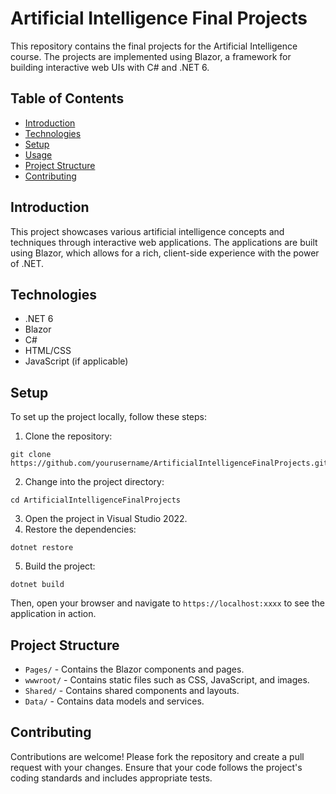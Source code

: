 # Artificial Intelligence Final Projects

This repository contains the final projects for the Artificial Intelligence course. The projects are implemented using Blazor, a framework for building interactive web UIs with C# and .NET 6.

## Table of Contents

- [Introduction](#introduction)
- [Technologies](#technologies)
- [Setup](#setup)
- [Usage](#usage)
- [Project Structure](#project-structure)
- [Contributing](#contributing)

## Introduction

This project showcases various artificial intelligence concepts and techniques through interactive web applications. The applications are built using Blazor, which allows for a rich, client-side experience with the power of .NET.

## Technologies

- .NET 6
- Blazor
- C#
- HTML/CSS
- JavaScript (if applicable)

## Setup

To set up the project locally, follow these steps:

1. Clone the repository:
 ```
 git clone https://github.com/yourusername/ArtificialIntelligenceFinalProjects.git
 ```

 2. Change into the project directory:
 ```
 cd ArtificialIntelligenceFinalProjects
```
3. Open the project in Visual Studio 2022.
4. Restore the dependencies:
```
dotnet restore
```
5. Build the project:
```
dotnet build
```
Then, open your browser and navigate to `https://localhost:xxxx` to see the application in action.

## Project Structure

- `Pages/` - Contains the Blazor components and pages.
- `wwwroot/` - Contains static files such as CSS, JavaScript, and images.
- `Shared/` - Contains shared components and layouts.
- `Data/` - Contains data models and services.

## Contributing

Contributions are welcome! Please fork the repository and create a pull request with your changes. Ensure that your code follows the project's coding standards and includes appropriate tests.

